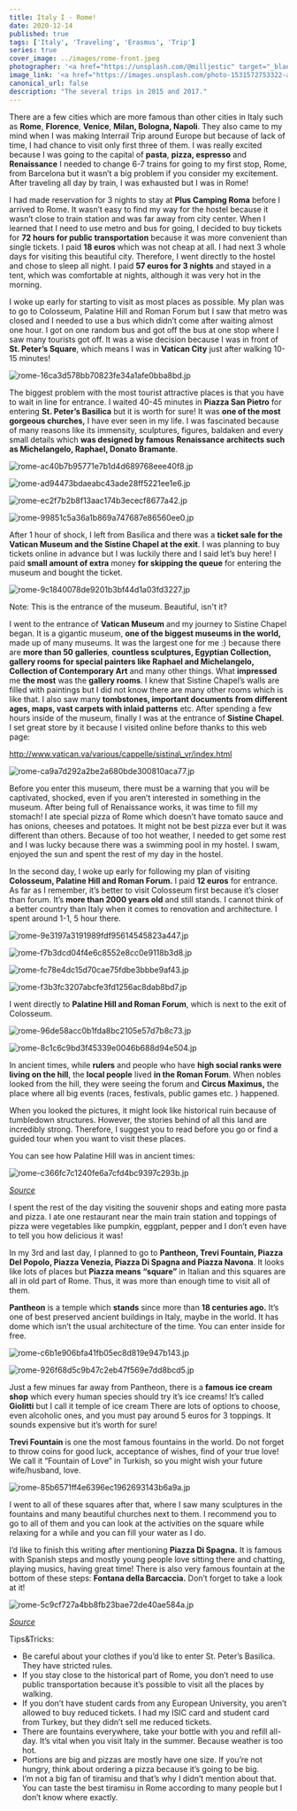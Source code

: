 ```yaml
---
title: Italy I - Rome!
date: 2020-12-14
published: true
tags: ['Italy', 'Traveling', 'Erasmus', 'Trip']
series: true
cover_image: ../images/rome-front.jpeg
photographer: '<a href="https://unsplash.com/@milljestic" target="_blank" rel="nofollow noopener noreferrer">Caleb Miller</a>'
image_link: '<a href="https://images.unsplash.com/photo-1531572753322-ad063cecc140?ixid=MXwxMjA3fDB8MHxwaG90by1wYWdlfHx8fGVufDB8fHw%3D&ixlib=rb-1.2.1&auto=format&fit=crop&w=2855&q=80" target="_blank" rel="nofollow noopener noreferrer">Unsplash</a>'
canonical_url: false
description: "The several trips in 2015 and 2017."
---
```


There are a few cities which are more famous than other cities in Italy such as **Rome**, **Florence**, **Venice**, **Milan, Bologna, Napoli**. They also came to my mind when I was making Interrail Trip around Europe but because of lack of time, I had chance to visit only first three of them. I was really excited because I was going to the capital of **pasta**, **pizza, espresso** and **Renaissance** I needed to change 6-7 trains for going to my first stop, Rome, from Barcelona but it wasn’t a big problem if you consider my excitement. After traveling all day by train, I was exhausted but I was in Rome!

I had made reservation for 3 nights to stay at **Plus Camping Roma** before I arrived to Rome. It wasn’t easy to find my way for the hostel because it wasn’t close to train station and was far away from city center. When I learned that I need to use metro and bus for going, I decided to buy tickets for **72 hours for public transportation** because it was more convenient than single tickets. I paid **18 euros** which was not cheap at all. I had next 3 whole days for visiting this beautiful city. Therefore, I went directly to the hostel and chose to sleep all night. I paid **57 euros for 3 nights** and stayed in a tent, which was comfortable at nights, although it was very hot in the morning.

I woke up early for starting to visit as most places as possible. My plan was to go to Colosseum, Palatine Hill and Roman Forum but I saw that metro was closed and I needed to use a bus which didn’t come after waiting almost one hour. I got on one random bus and got off the bus at one stop where I saw many tourists got off. It was a wise decision because I was in front of **St. Peter’s Square**, which means I was in **Vatican City** just after walking 10-15 minutes!

![rome-16ca3d578bb70823fe34a1afe0bba8bd.jp](https://d1bvpoagx8hqbg.cloudfront.net/originals/rome-16ca3d578bb70823fe34a1afe0bba8bd.jpg "St. Peter’s Square")

The biggest problem with the most tourist attractive places is that you have to wait in line for entrance. I waited 40-45 minutes in **Piazza San Pietro** for entering **St. Peter’s Basilica** but it is worth for sure! It was **one of the most gorgeous churches,** I have ever seen in my life. I was fascinated because of many reasons like its immensity, sculptures, figures, baldaken and every small details which **was designed by famous** **Renaissance architects such as Michelangelo, Raphael, Donato** **Bramante**.

![rome-ac40b7b95771e7b1d4d689768eee40f8.jp](https://d1bvpoagx8hqbg.cloudfront.net/originals/rome-ac40b7b95771e7b1d4d689768eee40f8.jpg "St. Peter’s Basilica")

![rome-ad94473bdaeabc43ade28ff5221ee1e6.jp](https://d1bvpoagx8hqbg.cloudfront.net/originals/rome-ad94473bdaeabc43ade28ff5221ee1e6.jpg "St. Peter’s Basilica")

![rome-ec2f7b2b8f13aac174b3ececf8677a42.jp](https://d1bvpoagx8hqbg.cloudfront.net/originals/rome-ec2f7b2b8f13aac174b3ececf8677a42.jpg "St. Peter’s Basilica")

![rome-99851c5a36a1b869a747687e86560ee0.jp](https://d1bvpoagx8hqbg.cloudfront.net/originals/rome-99851c5a36a1b869a747687e86560ee0.jpg "St. Peter’s Basilica")

After 1 hour of shock, I left from Basilica and there was a **ticket sale for the Vatican Museum and the Sistine Chapel at the exit**. I was planning to buy tickets online in advance but I was luckily there and I said let’s buy here! I paid **small amount of extra** money **for skipping the queue** for entering the museum and bought the ticket.

![rome-9c1840078de9201b3bf44d1a03fd3227.jp](https://d1bvpoagx8hqbg.cloudfront.net/originals/rome-9c1840078de9201b3bf44d1a03fd3227.jpg "Entrance of Vatican Museum")

Note: This is the entrance of the museum. Beautiful, isn't it?

I went to the entrance of **Vatican Museum** and my journey to Sistine Chapel began. It is a gigantic museum, **one of the biggest museums in the world,** made up of many museums. It was the largest one for me :) because there are **more than 50 galleries**, **countless sculptures, Egyptian Collection, gallery rooms for special painters like Raphael and Michelangelo, Collection of Contemporary Art** and many other things. What **impressed** me **the most** was the **gallery rooms**. I knew that Sistine Chapel’s walls are filled with paintings but I did not know there are many other rooms which is like that. I also saw many **tombstones, important documents from different ages, maps, vast carpets with inlaid patterns** etc. After spending a few hours inside of the museum, finally I was at the entrance of **Sistine Chapel**. I set great store by it because I visited online before thanks to this web page:

http://www.vatican.va/various/cappelle/sistina\_vr/index.html

![rome-ca9a7d292a2be2a680bde300810aca77.jp](https://d1bvpoagx8hqbg.cloudfront.net/originals/rome-ca9a7d292a2be2a680bde300810aca77.jpg "Vatican Museum")

Before you enter this museum, there must be a warning that you will be captivated, shocked, even if you aren’t interested in something in the museum. After being full of Renaissance works, it was time to fill my stomach! I ate special pizza of Rome which doesn’t have tomato sauce and has onions, cheeses and potatoes. It might not be best pizza ever but it was different than others. Because of too hot weather, I needed to get some rest and I was lucky because there was a swimming pool in my hostel. I swam, enjoyed the sun and spent the rest of my day in the hostel.

In the second day, I woke up early for following my plan of visiting **Colosseum, Palatine Hill and Roman Forum.** I paid **12 euros** for entrance. As far as I remember, it’s better to visit Colosseum first because it’s closer than forum. It’s **more than 2000 years old** and still stands. I cannot think of a better country than Italy when it comes to renovation and architecture. I spent around 1-1, 5 hour there.

![rome-9e3197a3191989fdf95614545823a447.jp](https://d1bvpoagx8hqbg.cloudfront.net/originals/rome-9e3197a3191989fdf95614545823a447.jpg "Colosseum")

![rome-f7b3dcd04f4e6c8552e8cc0e9118b3d8.jp](https://d1bvpoagx8hqbg.cloudfront.net/originals/rome-f7b3dcd04f4e6c8552e8cc0e9118b3d8.jpg "Colosseum")

![rome-fc78e4dc15d70cae75fdbe3bbbe9af43.jp](https://d1bvpoagx8hqbg.cloudfront.net/originals/rome-fc78e4dc15d70cae75fdbe3bbbe9af43.jpg "Inside of Colosseum")

![rome-f3b3fc3207abcfe3fd1256ac8dab8bd7.jp](https://d1bvpoagx8hqbg.cloudfront.net/originals/rome-f3b3fc3207abcfe3fd1256ac8dab8bd7.jpg "Inside of Colosseum")

I went directly to **Palatine Hill and Roman Forum**, which is next to the exit of Colosseum.

![rome-96de58acc0b1fda8bc2105e57d7b8c73.jp](https://d1bvpoagx8hqbg.cloudfront.net/originals/rome-96de58acc0b1fda8bc2105e57d7b8c73.jpg "Palatine Hill and Roman Forum")

![rome-8c1c6c9bd3f45339e0046b688d94e504.jp](https://d1bvpoagx8hqbg.cloudfront.net/originals/rome-8c1c6c9bd3f45339e0046b688d94e504.jpg "Palatine Hill and Roman Forum")

In ancient times, while **rulers** and people who have **high social ranks were living on the hill**, the **local people** lived **in the Roman Forum**. When nobles looked from the hill, they were seeing the forum and **Circus Maximus,** the place where all big events (races, festivals, public games etc. ) happened.

When you looked the pictures, it might look like historical ruin because of tumbledown structures. However, the stories behind of all this land are incredibly strong. Therefore, I suggest you to read before you go or find a guided tour when you want to visit these places.

You can see how Palatine Hill was in ancient times:

![rome-c366fc7c1240fe6a7cfd4bc9397c293b.jp](https://d1bvpoagx8hqbg.cloudfront.net/originals/rome-c366fc7c1240fe6a7cfd4bc9397c293b.jpg "Palatine Hill")

*[Source](https://upload.wikimedia.org/wikipedia/commons/thumb/2/2f/Palatin-legende.jpg/800px-Palatin-legende.jpg)*

I spent the rest of the day visiting the souvenir shops and eating more pasta and pizza. I ate one restaurant near the main train station and toppings of pizza were vegetables like pumpkin, eggplant, pepper and I don’t even have to tell you how delicious it was!

In my 3rd and last day, I planned to go to **Pantheon, Trevi Fountain, Piazza Del Popolo, Piazza Venezia, Piazza Di Spagna and Piazza Navona**. It looks like lots of places but **Piazza means “square”** in Italian and this squares are all in old part of Rome. Thus, it was more than enough time to visit all of them.

**Pantheon** is a temple which **stands** since more than **18 centuries ago.** It’s one of best preserved ancient buildings in Italy, maybe in the world. It has dome which isn’t the usual architecture of the time. You can enter inside for free.

![rome-c6b1e906bfa41fb05ec8d819e947b143.jp](https://d1bvpoagx8hqbg.cloudfront.net/originals/rome-c6b1e906bfa41fb05ec8d819e947b143.jpg "Pantheon")

![rome-926f68d5c9b47c2eb47f569e7dd8bcd5.jp](https://d1bvpoagx8hqbg.cloudfront.net/originals/rome-926f68d5c9b47c2eb47f569e7dd8bcd5.jpg "Pantheon")

Just a few minues far away from Pantheon, there is a **famous ice cream shop** which every human species should try it’s ice creams! It’s called **Giolitti** but I call it temple of ice cream There are lots of options to choose, even alcoholic ones, and you must pay around 5 euros for 3 toppings. It sounds expensive but it’s worth for sure!

**Trevi Fountain** is one the most famous fountains in the world. Do not forget to throw coins for good luck, acceptance of wishes, find of your true love! We call it “Fountain of Love” in Turkish, so you might wish your future wife/husband, love.

![rome-85b6571ff4e6396ec1962693143b6a9a.jp](https://d1bvpoagx8hqbg.cloudfront.net/originals/rome-85b6571ff4e6396ec1962693143b6a9a.jpg "Trevi Fountain")

I went to all of these squares after that, where I saw many sculptures in the fountains and many beautiful churches next to them. I recommend you to go to all of them and you can look at the activities on the square while relaxing for a while and you can fill your water as I do.

I’d like to finish this writing after mentioning **Piazza Di Spagna.** It is famous with Spanish steps and mostly young people love sitting there and chatting, playing musics, having great time! There is also very famous fountain at the bottom of these steps: **Fontana della Barcaccia.** Don’t forget to take a look at it!

![rome-5c9cf727a4bb8fb23bae72de40ae584a.jp](https://d1bvpoagx8hqbg.cloudfront.net/originals/rome-5c9cf727a4bb8fb23bae72de40ae584a.jpg "Fontana della Barcaccia")

*[Source](https://www.telegraph.co.uk/content/dam/Travel/leadAssets/32/06/spanish_steps_3206492a-xlarge.gif)*

Tips&Tricks:

*   Be careful about your clothes if you’d like to enter St. Peter’s Basilica. They have stricted rules.
*   If you stay close to the historical part of Rome, you don’t need to use public transportation because it’s possible to visit all the places by walking.
*   If you don’t have student cards from any European University, you aren’t allowed to buy reduced tickets. I had my ISIC card and student card from Turkey, but they didn’t sell me reduced tickets.
*   There are fountains everywhere, take your bottle with you and refill all-day. It’s vital when you visit Italy in the summer. Because weather is too hot.
*   Portions are big and pizzas are mostly have one size. If you’re not hungry, think about ordering a pizza because it’s going to be big.
*   I’m not a big fan of tiramisu and that’s why I didn’t mention about that. You can taste the best tiramisu in Rome according to many people but I don’t know where exactly.
